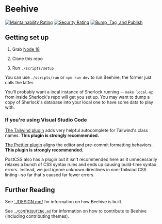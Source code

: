 # Beehive

[![Maintainability Rating](https://sonarcloud.io/api/project_badges/measure?project=broadinstitute_beehive&metric=sqale_rating)](https://sonarcloud.io/summary/new_code?id=broadinstitute_beehive)
[![Security Rating](https://sonarcloud.io/api/project_badges/measure?project=broadinstitute_beehive&metric=security_rating)](https://sonarcloud.io/summary/new_code?id=broadinstitute_beehive)
[![Bump, Tag, and Publish](https://github.com/broadinstitute/beehive/actions/workflows/build.yaml/badge.svg)](https://github.com/broadinstitute/beehive/actions/workflows/build.yaml)

## Getting set up

1. Grab [Node 18](https://nodejs.org/en/download)

2. Clone this repo

3. Run `./scripts/setup`

You can use `./scripts/run` or `npm run dev` to run Beehive, the former just calls the latter.

You'll probably want a local instance of Sherlock running -- `make local-up` from inside Sherlock's repo will get you set up. You may want to dump a copy of Sherlock's database into your local one to have some data to play with.

### If you're using Visual Studio Code

[The Tailwind plugin](vscode:extension/bradlc.vscode-tailwindcss) adds very helpful autocomplete for Tailwind's class names. **This plugin is strongly recommended.**

[The Prettier plugin](vscode:extension/esbenp.prettier-vscode) aligns the editor and pre-commit formatting behaviors. **This plugin is strongly recommended.**

PostCSS also has a plugin but it isn't recommended here as it unnecessarily relaxes a bunch of CSS syntax rules and ends up causing build-time syntax errors. Instead, we just ignore unknown directives in non-Tailwind CSS linting--so far that's caused far fewer errors.

## Further Reading

See [`./DESIGN.md/](./DESIGN.md) for information on how Beehive is built.

See [`./CONTRIBUTING.md`](./CONTRIBUTING.md) for information on how to contribute to Beehive (including contributing themes).
